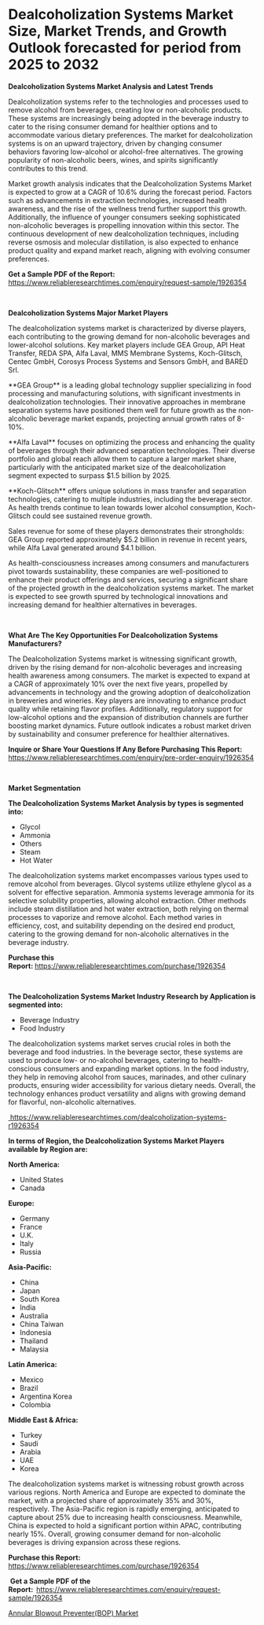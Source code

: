 <p><h1>Dealcoholization Systems Market Size, Market Trends, and Growth Outlook forecasted for period from 2025 to 2032</h1></p><p><strong>Dealcoholization Systems Market Analysis and Latest Trends</strong></p>
<p><p>Dealcoholization systems refer to the technologies and processes used to remove alcohol from beverages, creating low or non-alcoholic products. These systems are increasingly being adopted in the beverage industry to cater to the rising consumer demand for healthier options and to accommodate various dietary preferences. The market for dealcoholization systems is on an upward trajectory, driven by changing consumer behaviors favoring low-alcohol or alcohol-free alternatives. The growing popularity of non-alcoholic beers, wines, and spirits significantly contributes to this trend.</p><p>Market growth analysis indicates that the Dealcoholization Systems Market is expected to grow at a CAGR of 10.6% during the forecast period. Factors such as advancements in extraction technologies, increased health awareness, and the rise of the wellness trend further support this growth. Additionally, the influence of younger consumers seeking sophisticated non-alcoholic beverages is propelling innovation within this sector. The continuous development of new dealcoholization techniques, including reverse osmosis and molecular distillation, is also expected to enhance product quality and expand market reach, aligning with evolving consumer preferences.</p></p>
<p><strong>Get a Sample PDF of the Report:&nbsp;</strong> <a href="https://www.reliableresearchtimes.com/enquiry/request-sample/1926354?utm_campaign=3170&utm_medium=2&utm_source=Github&utm_content=ia&utm_term=28032025&utm_id=dealcoholization-systems">https://www.reliableresearchtimes.com/enquiry/request-sample/1926354</a></p>
<p>&nbsp;</p>
<p><strong>Dealcoholization Systems Major Market Players</strong></p>
<p><p>The dealcoholization systems market is characterized by diverse players, each contributing to the growing demand for non-alcoholic beverages and lower-alcohol solutions. Key market players include GEA Group, API Heat Transfer, REDA SPA, Alfa Laval, MMS Membrane Systems, Koch-Glitsch, Centec GmbH, Corosys Process Systems and Sensors GmbH, and BARED Srl.</p><p>**GEA Group** is a leading global technology supplier specializing in food processing and manufacturing solutions, with significant investments in dealcoholization technologies. Their innovative approaches in membrane separation systems have positioned them well for future growth as the non-alcoholic beverage market expands, projecting annual growth rates of 8-10%.</p><p>**Alfa Laval** focuses on optimizing the process and enhancing the quality of beverages through their advanced separation technologies. Their diverse portfolio and global reach allow them to capture a larger market share, particularly with the anticipated market size of the dealcoholization segment expected to surpass $1.5 billion by 2025.</p><p>**Koch-Glitsch** offers unique solutions in mass transfer and separation technologies, catering to multiple industries, including the beverage sector. As health trends continue to lean towards lower alcohol consumption, Koch-Glitsch could see sustained revenue growth.</p><p>Sales revenue for some of these players demonstrates their strongholds: GEA Group reported approximately $5.2 billion in revenue in recent years, while Alfa Laval generated around $4.1 billion. </p><p>As health-consciousness increases among consumers and manufacturers pivot towards sustainability, these companies are well-positioned to enhance their product offerings and services, securing a significant share of the projected growth in the dealcoholization systems market. The market is expected to see growth spurred by technological innovations and increasing demand for healthier alternatives in beverages.</p></p>
<p>&nbsp;</p>
<p><strong>What Are The Key Opportunities For Dealcoholization Systems Manufacturers?</strong></p>
<p><p>The Dealcoholization Systems market is witnessing significant growth, driven by the rising demand for non-alcoholic beverages and increasing health awareness among consumers. The market is expected to expand at a CAGR of approximately 10% over the next five years, propelled by advancements in technology and the growing adoption of dealcoholization in breweries and wineries. Key players are innovating to enhance product quality while retaining flavor profiles. Additionally, regulatory support for low-alcohol options and the expansion of distribution channels are further boosting market dynamics. Future outlook indicates a robust market driven by sustainability and consumer preference for healthier alternatives.</p></p>
<p><strong>Inquire or Share Your Questions If Any Before Purchasing This Report:</strong> <a href="https://www.reliableresearchtimes.com/enquiry/pre-order-enquiry/1926354?utm_campaign=3170&utm_medium=2&utm_source=Github&utm_content=ia&utm_term=28032025&utm_id=dealcoholization-systems">https://www.reliableresearchtimes.com/enquiry/pre-order-enquiry/1926354</a></p>
<p>&nbsp;</p>
<p><strong>Market Segmentation</strong></p>
<p><strong>The Dealcoholization Systems Market Analysis by types is segmented into:</strong></p>
<p><ul><li>Glycol</li><li>Ammonia</li><li>Others</li><li>Steam</li><li>Hot Water</li></ul></p>
<p><p>The dealcoholization systems market encompasses various types used to remove alcohol from beverages. Glycol systems utilize ethylene glycol as a solvent for effective separation. Ammonia systems leverage ammonia for its selective solubility properties, allowing alcohol extraction. Other methods include steam distillation and hot water extraction, both relying on thermal processes to vaporize and remove alcohol. Each method varies in efficiency, cost, and suitability depending on the desired end product, catering to the growing demand for non-alcoholic alternatives in the beverage industry.</p></p>
<p><strong>Purchase this Report:&nbsp;</strong><a href="https://www.reliableresearchtimes.com/purchase/1926354?utm_campaign=3170&utm_medium=2&utm_source=Github&utm_content=ia&utm_term=28032025&utm_id=dealcoholization-systems">https://www.reliableresearchtimes.com/purchase/1926354</a></p>
<p>&nbsp;</p>
<p><strong>The Dealcoholization Systems Market Industry Research by Application is segmented into:</strong></p>
<p><ul><li>Beverage Industry</li><li>Food Industry</li></ul></p>
<p><p>The dealcoholization systems market serves crucial roles in both the beverage and food industries. In the beverage sector, these systems are used to produce low- or no-alcohol beverages, catering to health-conscious consumers and expanding market options. In the food industry, they help in removing alcohol from sauces, marinades, and other culinary products, ensuring wider accessibility for various dietary needs. Overall, the technology enhances product versatility and aligns with growing demand for flavorful, non-alcoholic alternatives.</p></p>
<p><a href="https://www.reliableresearchtimes.com/dealcoholization-systems-r1926354?utm_campaign=3170&utm_medium=2&utm_source=Github&utm_content=ia&utm_term=28032025&utm_id=dealcoholization-systems">&nbsp;https://www.reliableresearchtimes.com/dealcoholization-systems-r1926354</a></p>
<p><strong>In terms of Region, the Dealcoholization Systems Market Players available by Region are:</strong></p>
<p>
    <p> <strong> North America: </strong>
        <ul>
            <li>United States</li>
            <li>Canada</li>
        </ul>
        </p> 
    <p> <strong> Europe: </strong>
        <ul>
            <li>Germany</li>
            <li>France</li>
            <li>U.K.</li>
            <li>Italy</li>
            <li>Russia</li>
        </ul>
        </p> 
    <p> <strong> Asia-Pacific: </strong>
        <ul>
            <li>China</li>
            <li>Japan</li>
            <li>South Korea</li>
            <li>India</li>
            <li>Australia</li>
            <li>China Taiwan</li>
            <li>Indonesia</li>
            <li>Thailand</li>
            <li>Malaysia</li>
        </ul>
        </p> 
    <p> <strong> Latin America: </strong>
        <ul>
            <li>Mexico</li>
            <li>Brazil</li>
            <li>Argentina Korea</li>
            <li>Colombia</li>
        </ul>
        </p> 
    <p> <strong> Middle East & Africa: </strong>
        <ul>
            <li>Turkey</li>
            <li>Saudi</li>
            <li>Arabia</li>
            <li>UAE</li>
            <li>Korea</li>
        </ul>
    </p>
    </p>
<p><p>The dealcoholization systems market is witnessing robust growth across various regions. North America and Europe are expected to dominate the market, with a projected share of approximately 35% and 30%, respectively. The Asia-Pacific region is rapidly emerging, anticipated to capture about 25% due to increasing health consciousness. Meanwhile, China is expected to hold a significant portion within APAC, contributing nearly 15%. Overall, growing consumer demand for non-alcoholic beverages is driving expansion across these regions.</p></p>
<p><strong>Purchase this Report: </strong><a href="https://www.reliableresearchtimes.com/purchase/1926354?utm_campaign=3170&utm_medium=2&utm_source=Github&utm_content=ia&utm_term=28032025&utm_id=dealcoholization-systems">https://www.reliableresearchtimes.com/purchase/1926354</a></p>
<p>&nbsp;<strong>Get a Sample PDF of the Report:&nbsp;&nbsp;</strong><a href="https://www.reliableresearchtimes.com/enquiry/request-sample/1926354?utm_campaign=3170&utm_medium=2&utm_source=Github&utm_content=ia&utm_term=28032025&utm_id=dealcoholization-systems">https://www.reliableresearchtimes.com/enquiry/request-sample/1926354</a></p>
<p><strong></strong></p>
<p><p><a href="https://github.com/mookiesville/Market-Research-Report-List-1/blob/main/annular-blowout-preventerbop-market.md?utm_campaign=3170&utm_medium=2&utm_source=Github&utm_content=ia&utm_term=28032025&utm_id=dealcoholization-systems">Annular Blowout Preventer(BOP) Market</a></p></p>